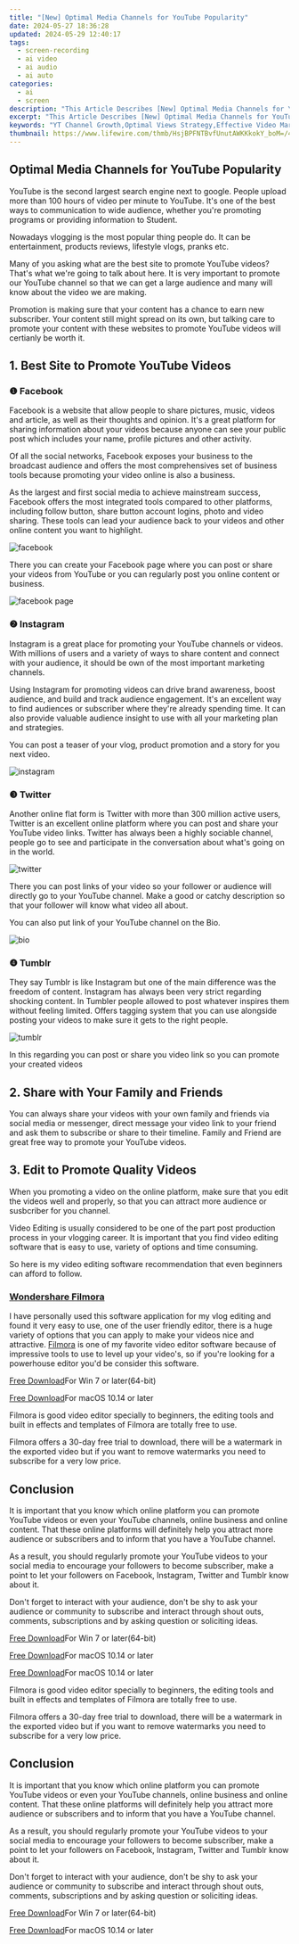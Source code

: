 ```yaml
---
title: "[New] Optimal Media Channels for YouTube Popularity"
date: 2024-05-27 18:36:28
updated: 2024-05-29 12:40:17
tags: 
  - screen-recording
  - ai video
  - ai audio
  - ai auto
categories: 
  - ai
  - screen
description: "This Article Describes [New] Optimal Media Channels for YouTube Popularity"
excerpt: "This Article Describes [New] Optimal Media Channels for YouTube Popularity"
keywords: "YT Channel Growth,Optimal Views Strategy,Effective Video Marketing,Media Channels Maximize,Popular YouTube Tactics,SEO for Content Success,Engagement Keyword Placement"
thumbnail: https://www.lifewire.com/thmb/HsjBPFNTBvfUnutAWKKkokY_boM=/400x300/filters:no_upscale():max_bytes(150000):strip_icc()/Chrome-Settings-Enhanced-Protection-Laptop-Pillows-8635371-dc92dc9e8f6e431e846605363b0a0e5b.jpg
---
```


## Optimal Media Channels for YouTube Popularity

YouTube is the second largest search engine next to google. People upload more than 100 hours of video per minute to YouTube. It's one of the best ways to communication to wide audience, whether you're promoting programs or providing information to Student.

Nowadays vlogging is the most popular thing people do. It can be entertainment, products reviews, lifestyle vlogs, pranks etc.

Many of you asking what are the best site to promote YouTube videos? That's what we're going to talk about here. It is very important to promote our YouTube channel so that we can get a large audience and many will know about the video we are making.

Promotion is making sure that your content has a chance to earn new subscriber. Your content still might spread on its own, but talking care to promote your content with these websites to promote YouTube videos will certianly be worth it.

## 1\. Best Site to Promote YouTube Videos

### ❶ Facebook

Facebook is a website that allow people to share pictures, music, videos and article, as well as their thoughts and opinion. It's a great platform for sharing information about your videos because anyone can see your public post which includes your name, profile pictures and other activity.

Of all the social networks, Facebook exposes your business to the broadcast audience and offers the most comprehensives set of business tools because promoting your video online is also a business.

As the largest and first social media to achieve mainstream success, Facebook offers the most integrated tools compared to other platforms, including follow button, share button account logins, photo and video sharing. These tools can lead your audience back to your videos and other online content you want to highlight.

![facebook](https://images.wondershare.com/filmora/article-images/2022/08/what-are-the-best-site-to-promote-youtube-videos-01.png)

There you can create your Facebook page where you can post or share your videos from YouTube or you can regularly post you online content or business.

![facebook page](https://images.wondershare.com/filmora/article-images/2022/08/what-are-the-best-site-to-promote-youtube-videos-02.png)

### ❷ Instagram

Instagram is a great place for promoting your YouTube channels or videos. With millions of users and a variety of ways to share content and connect with your audience, it should be own of the most important marketing channels.

Using Instagram for promoting videos can drive brand awareness, boost audience, and build and track audience engagement. It's an excellent way to find audiences or subscriber where they're already spending time. It can also provide valuable audience insight to use with all your marketing plan and strategies.

You can post a teaser of your vlog, product promotion and a story for you next video.

![instagram](https://images.wondershare.com/filmora/article-images/2022/08/what-are-the-best-site-to-promote-youtube-videos-03.png)

### ❸ Twitter

Another online flat form is Twitter with more than 300 million active users, Twitter is an excellent online platform where you can post and share your YouTube video links. Twitter has always been a highly sociable channel, people go to see and participate in the conversation about what's going on in the world.

![twitter](https://images.wondershare.com/filmora/article-images/2022/08/what-are-the-best-site-to-promote-youtube-videos-04.png)

There you can post links of your video so your follower or audience will directly go to your YouTube channel. Make a good or catchy description so that your follower will know what video all about.

You can also put link of your YouTube channel on the Bio.

![bio](https://images.wondershare.com/filmora/article-images/2022/08/what-are-the-best-site-to-promote-youtube-videos-05.png)

### ❹ Tumblr

They say Tumblr is like Instagram but one of the main difference was the freedom of content. Instagram has always been very strict regarding shocking content. In Tumbler people allowed to post whatever inspires them without feeling limited. Offers tagging system that you can use alongside posting your videos to make sure it gets to the right people.

![tumblr](https://images.wondershare.com/filmora/article-images/2022/08/what-are-the-best-site-to-promote-youtube-videos-06.png)

In this regarding you can post or share you video link so you can promote your created videos

## 2\. Share with Your Family and Friends

You can always share your videos with your own family and friends via social media or messenger, direct message your video link to your friend and ask them to subscribe or share to their timeline. Family and Friend are great free way to promote your YouTube videos.

## 3\. Edit to Promote Quality Videos

When you promoting a video on the online platform, make sure that you edit the videos well and properly, so that you can attract more audience or susbcriber for you channel.

Video Editing is usually considered to be one of the part post production process in your vlogging career. It is important that you find video editing software that is easy to use, variety of options and time consuming.

So here is my video editing software recommendation that even beginners can afford to follow.

### **[Wondershare Filmora](https://tools.techidaily.com/wondershare/filmora/download/)**

I have personally used this software application for my vlog editing and found it very easy to use, one of the user friendly editor, there is a huge variety of options that you can apply to make your videos nice and attractive. [Filmora](https://tools.techidaily.com/wondershare/filmora/download/) is one of my favorite video editor software because of impressive tools to use to level up your video's, so if you're looking for a powerhouse editor you'd be consider this software.

[Free Download](https://tools.techidaily.com/wondershare/filmora/download/)For Win 7 or later(64-bit)

[Free Download](https://tools.techidaily.com/wondershare/filmora/download/)For macOS 10.14 or later

Filmora is good video editor specially to beginners, the editing tools and built in effects and templates of Filmora are totally free to use.

Filmora offers a 30-day free trial to download, there will be a watermark in the exported video but if you want to remove watermarks you need to subscribe for a very low price.

## Conclusion

It is important that you know which online platform you can promote YouTube videos or even your YouTube channels, online business and online content. That these online platforms will definitely help you attract more audience or subscribers and to inform that you have a YouTube channel.

As a result, you should regularly promote your YouTube videos to your social media to encourage your followers to become subscriber, make a point to let your followers on Facebook, Instagram, Twitter and Tumblr know about it.

Don't forget to interact with your audience, don't be shy to ask your audience or community to subscribe and interact through shout outs, comments, subscriptions and by asking question or soliciting ideas.

[Free Download](https://tools.techidaily.com/wondershare/filmora/download/)For Win 7 or later(64-bit)

[Free Download](https://tools.techidaily.com/wondershare/filmora/download/)For macOS 10.14 or later

[Free Download](https://tools.techidaily.com/wondershare/filmora/download/)For macOS 10.14 or later

Filmora is good video editor specially to beginners, the editing tools and built in effects and templates of Filmora are totally free to use.

Filmora offers a 30-day free trial to download, there will be a watermark in the exported video but if you want to remove watermarks you need to subscribe for a very low price.

## Conclusion

It is important that you know which online platform you can promote YouTube videos or even your YouTube channels, online business and online content. That these online platforms will definitely help you attract more audience or subscribers and to inform that you have a YouTube channel.

As a result, you should regularly promote your YouTube videos to your social media to encourage your followers to become subscriber, make a point to let your followers on Facebook, Instagram, Twitter and Tumblr know about it.

Don't forget to interact with your audience, don't be shy to ask your audience or community to subscribe and interact through shout outs, comments, subscriptions and by asking question or soliciting ideas.

[Free Download](https://tools.techidaily.com/wondershare/filmora/download/)For Win 7 or later(64-bit)

[Free Download](https://tools.techidaily.com/wondershare/filmora/download/)For macOS 10.14 or later

<ins class="adsbygoogle"
     style="display:block"
     data-ad-format="autorelaxed"
     data-ad-client="ca-pub-7571918770474297"
     data-ad-slot="1223367746"></ins>

<ins class="adsbygoogle"
     style="display:block"
     data-ad-format="autorelaxed"
     data-ad-client="ca-pub-7571918770474297"
     data-ad-slot="1223367746"></ins>



<ins class="adsbygoogle"
     style="display:block"
     data-ad-client="ca-pub-7571918770474297"
     data-ad-slot="8358498916"
     data-ad-format="auto"
     data-full-width-responsive="true"></ins>


